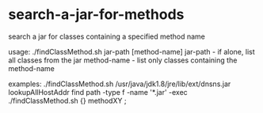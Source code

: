 # search-a-jar-for-methods
search a jar for classes containing a specified method name

usage:
  ./findClassMethod.sh jar-path [method-name]
  jar-path    - if alone, list all classes from the jar
  method-name - list only classes containing the method-name

  examples: 
    ./findClassMethod.sh /usr/java/jdk1.8/jre/lib/ext/dnsns.jar lookupAllHostAddr
    find path -type f -name '*.jar' -exec ./findClassMethod.sh {} methodXY \;
